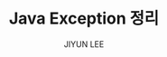 ---
order: 10
layout: post
title: "Java Exception 정리"
subtitle: ""
tag: Tech Notes
type: tech-notes
blog: true
text: true
author: JIYUN LEE
post-header: true
header-img: img/01_main.png
next-link: "../efficient-caching/"
prev-link: "../naver-intern-epilogue/"
---